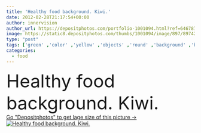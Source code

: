 ```yaml
---
title: 'Healthy food background. Kiwi.'
date: 2012-02-28T21:17:54+00:00
author: innervision
author_url: https://depositphotos.com/portfolio-1001094.html?ref=64678756
image: https://static8.depositphotos.com/thumbs/1001094/image/897/8974281/api_thumb_450.jpg?forcejpeg=true
type: "post"
tags: ['green' ,'color' ,'yellow' ,'objects' ,'round' ,'background' ,'backgrounds' ,'vibrant' ,'circle' ,'close up' ,'macro' ,'photography' ,'bright' ,'closeup' ,'vitality' ,'fresh' ,'detail' ,'abstract' ,'health' ,'healthy' ,'natural' ,'piece' ,'food' ,'edible' ,'diet' ,'saturated' ,'fruit' ,'tasty' ,'delicious' ,'juicy' ,'full' ,'ripe' ,'eating' ,'freshness' ,'nutrition' ,'tropical' ,'vegetarian' ,'vitamin' ,'portion' ,'refreshment' ,'organic' ,'foods' ,'taste' ,'slices' ,'textures' ,'kiwi' ,'tropic' ,'antioxidant' ,'chopped' ,'and' ]
categories: 
  - food
---
```

<div aling="center">
            <font size="60"> Healthy food background. Kiwi.</font>   
</div>
<div>
    <a href='https://static8.depositphotos.com/thumbs/1001094/image/897/8974281/api_thumb_450.jpg?forcejpeg=true?ref=64678756' target=_blank > Go "Depositphotos" to get lage size of this picture ->
        <img href='https://static8.depositphotos.com/thumbs/1001094/image/897/8974281/api_thumb_450.jpg?forcejpeg=true?ref=64678756' src='https://static8.depositphotos.com/1001094/897/i/950/depositphotos_8974281-stock-photo-healthy-food-background-kiwi.jpg?forcejpeg=true' alt='Healthy food background. Kiwi.' >
    </a>
</div>
